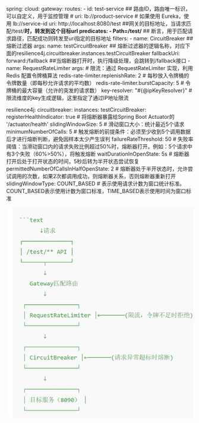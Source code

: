 spring:
    cloud:
        gateway:
            routes:
                - id: test-service  ## 路由ID，路由唯一标识，可以自定义，用于监控管理
                # uri: lb://product-service # 如果使用 Eureka，使用 lb://service-id
                uri: http://localhost:8080/test  ##网关的目标地址，当请求匹配/test/**时，转发到这个目标url
                predicates:
                  - Path=/test/**  ## 断言，用于匹配请求路径，匹配成功则转发至uri指定的目标地址
                filters:
                  - name: CircuitBreaker  ## 熔断过滤器
                    args:
                      name: testCircuitBreaker  ## 熔断过滤器的逻辑名称，对应下面的resilience4j.circuitbreaker.instances.testCircuitBreaker
                      fallbackUri: forward:/fallback  ##当熔断器打开时，执行降级处理，会跳转到/fallback接口
                  - name: RequestRateLimiter
                    args:  # 限流：通过 RequestRateLimiter 实现，利用 Redis 配置令牌桶算法
                      redis-rate-limiter.replenishRate: 2   # 每秒放入令牌桶的令牌数量（即每秒允许请求的平均数）
                      redis-rate-limiter.burstCapacity: 5   # 令牌桶的最大容量（允许的突发的请求数）
                      key-resolver: "#{@ipKeyResolver}"     # 限流维度的key生成逻辑，这里指定了通过IP地址限流

resilience4j:
    circuitbreaker:
        instances:
            testCircuitBreaker:
                registerHealthIndicator: true    # 将熔断器暴露给Spring Boot Actuator的 '/actuator/health'
                slidingWindowSize: 5   # 滑动窗口大小：统计最近5个请求
                minimumNumberOfCalls: 5   # 触发熔断的前提条件：必须至少收到5个调用数据后才进行熔断判断，避免因样本太少产生误判
                failureRateThreshold: 50  # 失败率阈值：当滑动窗口内的请求失败比例超过50%时，熔断器打开。例如：5个请求中有3个失败（60%>50%），将触发熔断
                waitDurationInOpenState: 5s # 熔断器打开后处于打开状态的时间，5秒后转为半开状态尝试恢复
                permittedNumberOfCallsInHalfOpenState: 2 # 熔断器处于半开状态时，允许尝试调用的次数，如果2次都调用成功，则熔断器关系，否则熔断器重新打开
                slidingWindowType: COUNT_BASED # 表示使用请求计数为窗口统计标准。COUNT_BASED表示使用计数为窗口标准，TIME_BASED表示使用时间为窗口标准

![img.png](img.png)